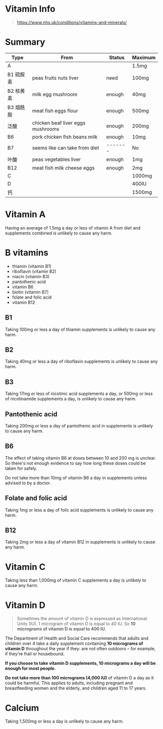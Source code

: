 # Vitamin Info
> https://www.nhs.uk/conditions/vitamins-and-minerals/

# Summary

| Type   | From                              | Status  | Maximum |
| ------ | --------------------------------- | ------- | ------- |
| A      |                                   |         | 1.5mg   |
| B1 硫胺素 | peas fruits nuts liver            | need    | 100mg   |
| B2 核黄素 | milk egg mushroom                 | enough  | 40mg    |
| B3 烟酰胺 | meat fish eggs flour              | enough  | 500mg   |
| 泛酸     | chicken beaf liver eggs mushrooms | enough  | 200mg   |
| B6     | pork chicken fish beans milk      | enough  | 10mg    |
| B7     | seems like can take from diet     | ------- | No      |
| 叶酸     | peas vegetables liver             | enough  | 1mg     |
| B12    | meat fish milk cheese eggs        | enough  | 2mg     |
| C      |                                   |         | 1000mg  |
| D      |                                   |         | 400IU   |
| 钙      |                                   |         | 1500mg  |
# Vitamin A

Having an average of 1.5mg a day or less of vitamin A from diet and supplements combined is unlikely to cause any harm.

# B vitamins

- thiamin (vitamin B1)
- riboflavin (vitamin B2)
- niacin (vitamin B3) 
- pantothenic acid
- vitamin B6
- biotin (vitamin B7) 
- folate and folic acid
- vitamin B12
## B1

Taking 100mg or less a day of thiamin supplements is unlikely to cause any harm.

## B2

Taking 40mg or less a day of riboflavin supplements is unlikely to cause any harm.

## B3

Taking 17mg or less of nicotinic acid supplements a day, or 500mg or less of nicotinamide supplements a day, is unlikely to cause any harm.

## Pantothenic acid

Taking 200mg or less a day of pantothenic acid in supplements is unlikely to cause any harm.

## B6

The effect of taking vitamin B6 at doses between 10 and 200 mg is unclear. So there's not enough evidence to say how long these doses could be taken for safely.

Do not take more than 10mg of vitamin B6 a day in supplements unless advised to by a doctor.

## Folate and folic acid

Taking 1mg or less a day of folic acid supplements is unlikely to cause any harm.

## B12

Taking 2mg or less a day of vitamin B12 in supplements is unlikely to cause any harm.

# Vitamin C

Taking less than 1,000mg of vitamin C supplements a day is unlikely to cause any harm.

# Vitamin D

> Sometimes the amount of vitamin D is expressed as International Units (IU). 
> 1 microgram of vitamin D is equal to 40 IU. 
> So **10 micrograms of vitamin D is equal to 400 IU.**

The Department of Health and Social Care recommends that adults and children over 4 take a daily supplement containing **10 micrograms of vitamin D** throughout the year if they: are not often outdoors – for example, if they're frail or housebound.

**If you choose to take vitamin D supplements, 10 micrograms a day will be enough for most people.**

**Do not take more than 100 micrograms (4,000 IU)** of vitamin D a day as it could be harmful. This applies to adults, including pregnant and breastfeeding women and the elderly, and children aged 11 to 17 years.

# Calcium

Taking 1,500mg or less a day is unlikely to cause any harm.


